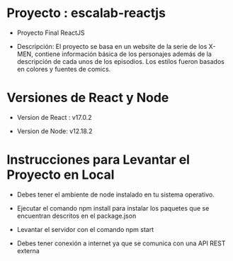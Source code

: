 # Proyecto : escalab-reactjs

* Proyecto Final ReactJS

* Descripción: El proyecto se basa en un website de la serie de los X-MEN, contiene información básica de los personajes además de la descripción de cada unos de los episodios. Los estilos fueron basados en colores y fuentes de comics.

# Versiones de React y Node

* Version de React : v17.0.2

* Version de Node: v12.18.2

# Instrucciones para Levantar el Proyecto en Local

* Debes tener el ambiente de node instalado en tu sistema operativo.

* Ejecutar el comando npm install para instalar los paquetes que se encuentran descritos en el package.json

* Levantar el servidor con el comando npm start

* Debes tener conexión a internet ya que se comunica con una API REST externa


